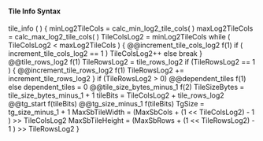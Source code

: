 #### Tile Info Syntax

<div class="syntax">
tile_info ( ) {
    minLog2TileCols = calc_min_log2_tile_cols( )
    maxLog2TileCols = calc_max_log2_tile_cols( )
    TileColsLog2 = minLog2TileCols
    while ( TileColsLog2 < maxLog2TileCols ) {
        @@increment_tile_cols_log2                                      f(1)
        if ( increment_tile_cols_log2 == 1 )
            TileColsLog2++
        else
            break
    }
    @@tile_rows_log2                                                    f(1)
    TileRowsLog2 = tile_rows_log2
    if (TileRowsLog2 == 1 ) {
        @@increment_tile_rows_log2                                      f(1)
        TileRowsLog2 += increment_tile_rows_log2
    }
    if (TileRowsLog2 > 0)
        @@dependent_tiles                                               f(1)
    else
        dependent_tiles = 0
    @@tile_size_bytes_minus_1                                           f(2)
    TileSizeBytes = tile_size_bytes_minus_1 + 1
    tileBits = TileColsLog2 + tile_rows_log2
    @@tg_start                                                          f(tileBits)
    @@tg_size_minus_1                                                   f(tileBits)
    TgSize = tg_size_minus_1 + 1
    MaxSbTileWidth = (MaxSbCols + (1 << TileColsLog2) - 1 ) >> TileColsLog2
    MaxSbTileHeight = (MaxSbRows + (1 << TileRowsLog2) - 1 ) >> TileRowsLog2
}
</div>
